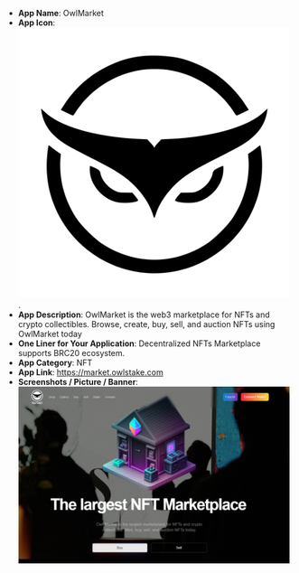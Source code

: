 - **App Name**: OwlMarket
- **App Icon**: ![OwlMarket-Icon](./owlmarketicon.svg).
- **App Description**: OwlMarket is the web3 marketplace for NFTs and crypto collectibles. Browse, create, buy, sell, and auction NFTs using OwlMarket today
- **One Liner for Your Application**: Decentralized NFTs Marketplace supports BRC20 ecosystem.
- **App Category**: NFT
- **App Link**: https://market.owlstake.com
- **Screenshots / Picture / Banner**: ![OwlMarket-Screenshot](./owlmarket-screenshot.png)
